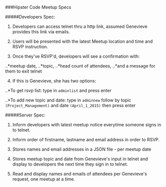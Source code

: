 ###Hipster Code Meetup Specs

#####Developers Spec:
1) Developers can access telnet thru a http link, assumed Genevieve provides this link via emails.

2) Users will be presented with the latest Meetup location and time and RSVP instruction.

3) Once they've RSVP'd, developers will see a confirmation with: 

..*meetup date,
..*topic,
..*head count of attendees,
..*and a message for them to exit telnet 

4) If this is Genevieve, she has two options:

..*To get rsvp list:
   type in `adminlist` and press enter 

..*To add new topic and date:
   type in `adminnew` follow by topic `(Project_Management)` and date `(April_1_2015)` then press enter

#####Server Spec:
1) Inform developers with latest meetup notice everytime someone signs in to telnet.

2) Inform order of firstname, lastname and email address in order to RSVP.

3) Stores names and email addresses in a JSON file - per meetup date

4) Stores meetup topic and date from Genevieve's input in telnet and display to developers the next time they sign in to telnet.

5) Read and display names and emails of attendees per Genevieve's request, one meetup at a time.